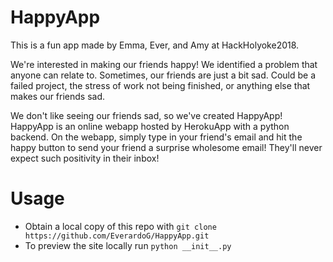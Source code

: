 # HappyApp
This is a fun app made by Emma, Ever, and Amy at HackHolyoke2018. 

We're interested in making our friends happy! We identified a problem that anyone can relate to. Sometimes, our friends are just a bit sad. Could be a failed project, the stress of work not being finished, or anything else that makes our friends sad. 

We don't like seeing our friends sad, so we've created HappyApp! HappyApp is an online webapp hosted by HerokuApp with a python backend. On the webapp, simply type in your friend's email and hit the happy button to send your friend a surprise wholesome email! They'll never expect such positivity in their inbox!

# Usage
+ Obtain a local copy of this repo with `git clone https://github.com/EverardoG/HappyApp.git`
+ To preview the site locally run `python __init__.py`
